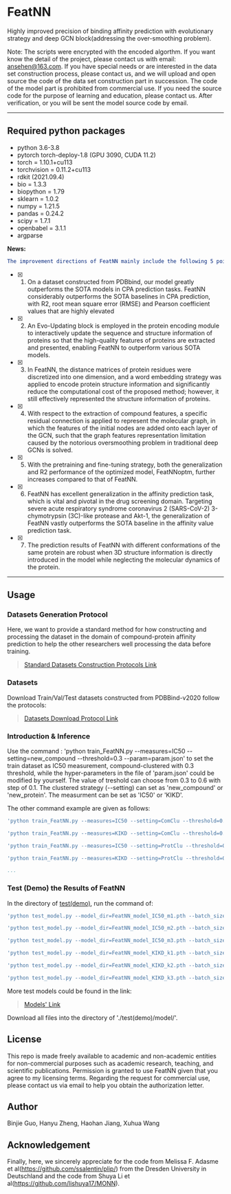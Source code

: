 # FeatNN
Highly improved precision of binding affinity prediction with evolutionary strategy and deep GCN block(addressing the over-smoothing problem).

Note: The scripts were encrypted with the encoded algorthm. If you want know the detail of the project, please contact us with email: ansehen@163.com. If you have special needs or are interested in the data set construction process, please contact us, and we will upload and open source the code of the data set construction part in succession. The code of the model part is prohibited from commercial use. If you need the source code for the purpose of learning and education, please contact us. After verification, or you will be sent the model source code by email.
___  

## Required python packages
- python 3.6-3.8
- pytorch torch-deploy-1.8 (GPU 3090, CUDA 11.2)
- torch = 1.10.1+cu113
- torchvision = 0.11.2+cu113
- rdkit (2021.09.4)
- bio = 1.3.3
- biopython = 1.79
- sklearn = 1.0.2
- numpy = 1.21.5
- pandas = 0.24.2
- scipy = 1.7.1
- openbabel = 3.1.1
- argparse


**News:**    
```yaml
The improvement directions of FeatNN mainly include the following 5 points:  
```  
- [x] 1. On a dataset constructed from PDBbind, our model greatly outperforms the SOTA models in CPA prediction tasks. FeatNN considerably outperforms the SOTA baselines in CPA prediction, with R2, root mean square error (RMSE) and Pearson coefficient values that are highly elevated  
- [x] 2. An Evo-Updating block is employed in the protein encoding module to interactively update the sequence and structure information of proteins so that the high-quality features of proteins are extracted and presented, enabling FeatNN to outperform various SOTA models.  
- [x] 3. In FeatNN, the distance matrices of protein residues were discretized into one dimension, and a word embedding strategy was applied to encode protein structure information and significantly reduce the computational cost of the proposed method; however, it still effectively represented the structure information of proteins. 
- [x] 4. With respect to the extraction of compound features, a specific residual connection is applied to represent the molecular graph, in which the features of the initial nodes are added onto each layer of the GCN, such that the graph features representation limitation caused by the notorious oversmoothing problem in traditional deep GCNs is solved.
- [x] 5. With the pretraining and fine-tuning strategy, both the generalization and R2 performance of the optimized model, FeatNNoptm, further increases compared to that of FeatNN.
- [x] 6. FeatNN has excellent generalization in the affinity prediction task, which is vital and pivotal in the drug screening domain. Targeting severe acute respiratory syndrome coronavirus 2 (SARS-CoV-2) 3-chymotrypsin (3C)-like protease and Akt-1, the generalization of FeatNN vastly outperforms the SOTA baseline in the affinity value prediction task.
- [x] 7. The prediction results of FeatNN with different conformations of the same protein are robust when 3D structure information is directly introduced in the model while neglecting the molecular dynamics of the protein.

------

## Usage 
### Datasets Generation Protocol
Here, we want to provide a standard method for how constructing and processing the dataset in the domain of compound-protein affinity prediction to help the other researchers well processing the data before training.
  > [Standard Datasets Construction Protocols Link](https://github.com/StarLight1212/FeatNN/blob/main/DataGenerates/Dataset_Construction_Protocols.md)


### Datasets
Download Train/Val/Test datasets constructed from PDBBind-v2020 follow the protocols:  
  > [Datasets Download Protocol Link](https://github.com/StarLight1212/FeatNN/blob/main/Datasets/Download_Dataset_from_GoogleDrive.md)

### Introduction & Inference

Use the command : 'python train_FeatNN.py --measures=IC50 --setting=new_compound --threshold=0.3 --param=param.json' to set the train dataset as IC50 measurement, compound-clustered with 0.3 threshold, while the hyper-parameters in the file of 'param.json' could be modified by yourself. The value of treshold can choose from 0.3 to 0.6 with step of 0.1. The clustered strategy (--setting) can set as 'new_compound' or 'new_protein'. The measurment can be set as 'IC50' or 'KIKD'.


The other command example are given as follows:
```yaml
'python train_FeatNN.py --measures=IC50 --setting=ComClu --threshold=0.3 --param=param.json --batch_size=16'

'python train_FeatNN.py --measures=KIKD --setting=ComClu --threshold=0.3 --param=param.json --batch_size=16'

'python train_FeatNN.py --measures=IC50 --setting=ProtClu --threshold=0.3 --param=param.json --batch_size=16'

'python train_FeatNN.py --measures=KIKD --setting=ProtClu --threshold=0.6 --param=param.json --batch_size=16'

...
```  
### Test (Demo) the Results of FeatNN
In the directory of [test(demo)](https://github.com/StarLight1212/FeatNN/tree/main/test(demo)), run the command of:
```yaml
'python test_model.py --model_dir=FeatNN_model_IC50_m1.pth --batch_size=16 --measures=IC50'

'python test_model.py --model_dir=FeatNN_model_IC50_m2.pth --batch_size=16 --measures=IC50'

'python test_model.py --model_dir=FeatNN_model_IC50_m3.pth --batch_size=16 --measures=IC50'

'python test_model.py --model_dir=FeatNN_model_KIKD_k1.pth --batch_size=16 --measures=KIKD'

'python test_model.py --model_dir=FeatNN_model_KIKD_k2.pth --batch_size=16 --measures=KIKD'

'python test_model.py --model_dir=FeatNN_model_KIKD_k3.pth --batch_size=16 --measures=KIKD'
```  
More test models could be found in the link: 
 > [Models' Link](https://drive.google.com/drive/folders/1ZLciROL7MPn0PY63Bd6HMCFE7fDPDg4c?usp=share_link)

Download all files into the directory of './test(demo)/model/'.

## License  
This repo is made freely available to academic and non-academic entities for non-commercial purposes such as academic research, teaching, and scientific publications. Permission is granted to use FeatNN given that you agree to my licensing terms. Regarding the request for commercial use, please contact us via email to help you obtain the authorization letter.  

## Author  
Binjie Guo, Hanyu Zheng, Haohan Jiang, Xuhua Wang


## Acknowledgement
Finally, here, we sincerely appreciate for the code from Melissa F. Adasme et al(https://github.com/ssalentin/plip/) from the Dresden University in Deutschland and the code from Shuya Li et al(https://github.com/lishuya17/MONN).
